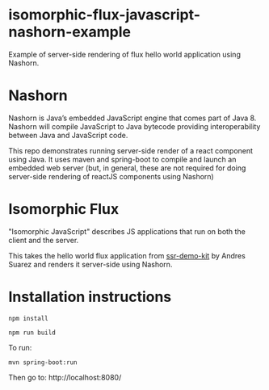 isomorphic-flux-javascript-nashorn-example
===============================

Example of server-side rendering of flux hello world application using Nashorn.

# Nashorn

Nashorn is Java’s embedded JavaScript engine that comes part of Java 8.  Nashorn will compile JavaScript to Java bytecode providing interoperability between Java and JavaScript code.  

This repo demonstrates running server-side render of a react component using Java.  It uses maven and spring-boot to compile and launch an embedded web server (but, in general, these are not required for doing server-side rendering of reactJS components using Nashorn)

# Isomorphic Flux

"Isomorphic JavaScript" describes JS applications that run on both the client and the server. 

This takes the hello world flux application from [ssr-demo-kit](https://github.com/zertosh/ssr-demo-kit) by Andres Suarez and renders it server-side using Nashorn.

# Installation instructions

```
npm install
```

```
npm run build
```

To run:

```
mvn spring-boot:run
```

Then go to: http://localhost:8080/
